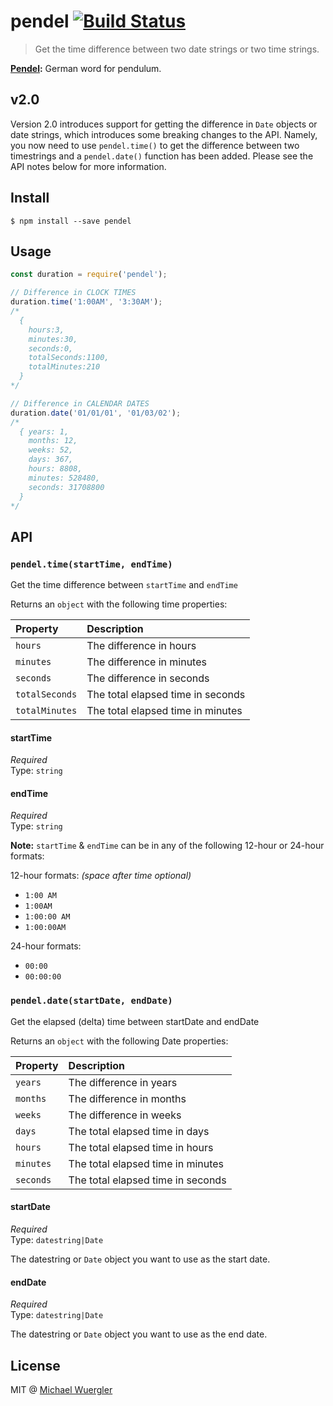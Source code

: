 # pendel [![Build Status](https://travis-ci.org/radiovisual/pendel.svg)](https://travis-ci.org/radiovisual/pendel)

> Get the time difference between two date strings or two time strings.

**[Pendel](https://de.wikipedia.org/wiki/Pendel):** German word for pendulum. 

## v2.0

Version 2.0 introduces support for getting the difference in `Date` objects or date strings, which introduces some
breaking changes to the API. Namely, you now need to use `pendel.time()` to get the difference between two timestrings
and a `pendel.date()` function has been added. Please see the API notes below for more information. 


## Install

```
$ npm install --save pendel
```


## Usage

```js
const duration = require('pendel');

// Difference in CLOCK TIMES
duration.time('1:00AM', '3:30AM');
/* 
  { 
    hours:3,
    minutes:30,
    seconds:0,
    totalSeconds:1100,
    totalMinutes:210
  }
*/

// Difference in CALENDAR DATES
duration.date('01/01/01', '01/03/02');
/* 
  { years: 1,
    months: 12,
    weeks: 52,
    days: 367,
    hours: 8808,
    minutes: 528480,
    seconds: 31708800
  }
*/
```


## API

### `pendel.time(startTime, endTime)`

Get the time difference between `startTime` and `endTime`

Returns an `object` with the following time properties:

Property | Description
:--- | :---
`hours` | The difference in hours
`minutes` | The difference in minutes
`seconds` | The difference in seconds
`totalSeconds` | The total elapsed time in seconds
`totalMinutes` | The total elapsed time in minutes


#### startTime

*Required*  
Type: `string`


#### endTime

*Required*  
Type: `string`

**Note:** `startTime` & `endTime` can be in any of the following 12-hour or 24-hour formats:

12-hour formats: *(space after time optional)*

- `1:00 AM`
- `1:00AM`
- `1:00:00 AM`
- `1:00:00AM`

24-hour formats:

- `00:00`
- `00:00:00`


### `pendel.date(startDate, endDate)`

Get the elapsed (delta) time between startDate and endDate

Returns an `object` with the following Date properties:

Property | Description
:--- | :---
`years` | The difference in years
`months` | The difference in months
`weeks` | The difference in weeks
`days` | The total elapsed time in days
`hours` | The total elapsed time in hours
`minutes` | The total elapsed time in minutes
`seconds` | The total elapsed time in seconds


#### startDate

*Required*  
Type: `datestring|Date`

The datestring or `Date` object you want to use as the start date.


#### endDate

*Required*  
Type: `datestring|Date`

The datestring or `Date` object you want to use as the end date.


## License

MIT @ [Michael Wuergler](http://www.numetriclabs.com)


